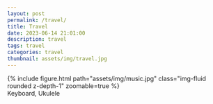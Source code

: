 ```yaml
---
layout: post
permalink: /travel/
title: Travel
date: 2023-06-14 21:01:00
description: travel
tags: travel
categories: travel
thumbnail: assets/img/travel.jpg
---
```

<div class="row mt-3">
    <div class="col-sm mt-3 mt-md-0">
        {% include figure.html path="assets/img/music.jpg" class="img-fluid rounded z-depth-1" zoomable=true %}
    </div>
</div>
<div class="caption">
    Keyboard, Ukulele
</div>
<!-- and Irish flute -->
